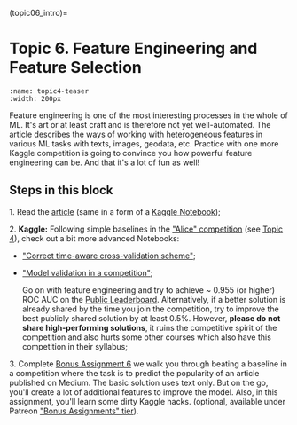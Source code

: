(topic06_intro)=

# Topic 6. Feature Engineering and Feature Selection

```{figure} /_static/img/topic6-teaser.png
:name: topic4-teaser
:width: 200px
```

Feature engineering is one of the most interesting processes in the whole of ML. It's art or at least craft and is therefore not yet well-automated. The article describes the ways of working with heterogeneous features in various ML tasks with texts, images, geodata, etc. Practice with one more Kaggle competition is going to convince you how powerful feature engineering can be. And that it's a lot of fun as well!

## Steps in this block

1\. Read the [article](topic06) (same in a form of a [Kaggle Notebook](https://www.kaggle.com/kashnitsky/topic-6-feature-engineering-and-feature-selection));

2\. **Kaggle:** Following simple baselines in the ["Alice" competition](https://www.kaggle.com/c/catch-me-if-you-can-intruder-detection-through-webpage-session-tracking2) (see [Topic 4](topic04_intro)), check out a bit more advanced Notebooks:

 - ["Correct time-aware cross-validation scheme"](https://www.kaggle.com/kashnitsky/correct-time-aware-cross-validation-scheme);
 - ["Model validation in a competition"](https://www.kaggle.com/kashnitsky/model-validation-in-a-competition);

   Go on with feature engineering and try to achieve ~ 0.955 (or higher) ROC AUC on the [Public Leaderboard](https://www.kaggle.com/c/catch-me-if-you-can-intruder-detection-through-webpage-session-tracking2/leaderboard). Alternatively, if a better solution is already shared by the time you join the competition, try to improve the best publicly shared solution by at least 0.5%. However, **please do not share high-performing solutions**, it ruins the competitive spirit of the competition and also hurts some other courses which also have this competition in their syllabus;

3\.  Complete [Bonus Assignment 6](bonus06) we walk you through beating a baseline in a competition where the task is to predict the popularity of an article published on Medium. The basic solution uses text only. But on the go, you'll create a lot of additional features to improve the model. Also, in this assignment, you'll learn some dirty Kaggle hacks. (optional, available under Patreon ["Bonus Assignments" tier](https://www.patreon.com/ods_mlcourse)).
